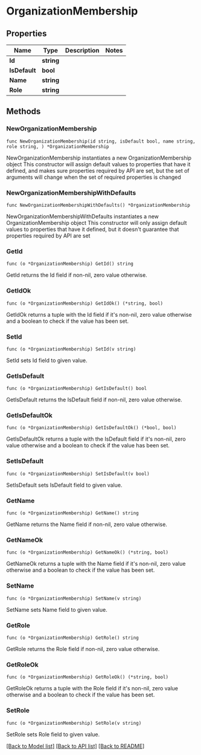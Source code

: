 # OrganizationMembership

## Properties

Name | Type | Description | Notes
------------ | ------------- | ------------- | -------------
**Id** | **string** |  | 
**IsDefault** | **bool** |  | 
**Name** | **string** |  | 
**Role** | **string** |  | 

## Methods

### NewOrganizationMembership

`func NewOrganizationMembership(id string, isDefault bool, name string, role string, ) *OrganizationMembership`

NewOrganizationMembership instantiates a new OrganizationMembership object
This constructor will assign default values to properties that have it defined,
and makes sure properties required by API are set, but the set of arguments
will change when the set of required properties is changed

### NewOrganizationMembershipWithDefaults

`func NewOrganizationMembershipWithDefaults() *OrganizationMembership`

NewOrganizationMembershipWithDefaults instantiates a new OrganizationMembership object
This constructor will only assign default values to properties that have it defined,
but it doesn't guarantee that properties required by API are set

### GetId

`func (o *OrganizationMembership) GetId() string`

GetId returns the Id field if non-nil, zero value otherwise.

### GetIdOk

`func (o *OrganizationMembership) GetIdOk() (*string, bool)`

GetIdOk returns a tuple with the Id field if it's non-nil, zero value otherwise
and a boolean to check if the value has been set.

### SetId

`func (o *OrganizationMembership) SetId(v string)`

SetId sets Id field to given value.


### GetIsDefault

`func (o *OrganizationMembership) GetIsDefault() bool`

GetIsDefault returns the IsDefault field if non-nil, zero value otherwise.

### GetIsDefaultOk

`func (o *OrganizationMembership) GetIsDefaultOk() (*bool, bool)`

GetIsDefaultOk returns a tuple with the IsDefault field if it's non-nil, zero value otherwise
and a boolean to check if the value has been set.

### SetIsDefault

`func (o *OrganizationMembership) SetIsDefault(v bool)`

SetIsDefault sets IsDefault field to given value.


### GetName

`func (o *OrganizationMembership) GetName() string`

GetName returns the Name field if non-nil, zero value otherwise.

### GetNameOk

`func (o *OrganizationMembership) GetNameOk() (*string, bool)`

GetNameOk returns a tuple with the Name field if it's non-nil, zero value otherwise
and a boolean to check if the value has been set.

### SetName

`func (o *OrganizationMembership) SetName(v string)`

SetName sets Name field to given value.


### GetRole

`func (o *OrganizationMembership) GetRole() string`

GetRole returns the Role field if non-nil, zero value otherwise.

### GetRoleOk

`func (o *OrganizationMembership) GetRoleOk() (*string, bool)`

GetRoleOk returns a tuple with the Role field if it's non-nil, zero value otherwise
and a boolean to check if the value has been set.

### SetRole

`func (o *OrganizationMembership) SetRole(v string)`

SetRole sets Role field to given value.



[[Back to Model list]](../README.md#documentation-for-models) [[Back to API list]](../README.md#documentation-for-api-endpoints) [[Back to README]](../README.md)


